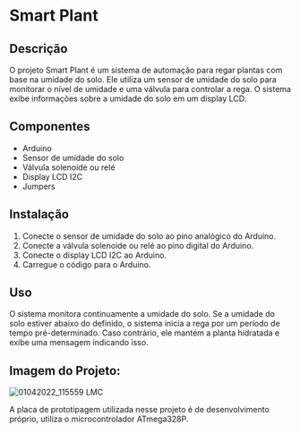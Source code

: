 # Smart Plant

## Descrição

O projeto Smart Plant é um sistema de automação para regar plantas com base na umidade do solo. Ele utiliza um sensor de umidade do solo para monitorar o nível de umidade e uma válvula para controlar a rega. O sistema exibe informações sobre a umidade do solo em um display LCD.

## Componentes

- Arduino
- Sensor de umidade do solo
- Válvula solenoide ou relé
- Display LCD I2C
- Jumpers

## Instalação

1. Conecte o sensor de umidade do solo ao pino analógico do Arduino.
2. Conecte a válvula solenoide ou relé ao pino digital do Arduino.
3. Conecte o display LCD I2C ao Arduino.
4. Carregue o código para o Arduino.

## Uso

O sistema monitora continuamente a umidade do solo. Se a umidade do solo estiver abaixo do definido, o sistema inicia a rega por um período de tempo pré-determinado. Caso contrário, ele mantém a planta hidratada e exibe uma mensagem indicando isso.

## Imagem do Projeto:

![01042022_115559 LMC](https://github.com/user-attachments/assets/a4f6e6aa-f493-4854-9662-57de309730aa)

A placa de prototipagem utilizada nesse projeto é de desenvolvimento próprio, utiliza o microcontrolador ATmega328P.
